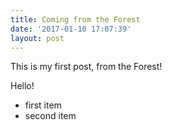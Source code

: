 ```yaml
---
title: Coming from the Forest
date: '2017-01-10 17:07:39'
layout: post
---
```

This is my first post, from the Forest!

Hello!
<ul><li>first item</li><li>second item</li></ul>
